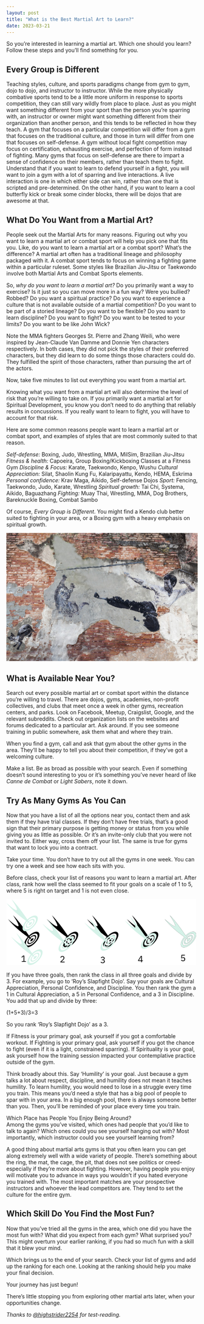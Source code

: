 ```yaml
---
layout: post
title: "What is the Best Martial Art to Learn?"
date: 2023-03-21
---
```


So you’re interested in learning a martial art. Which one should you learn? Follow these steps and you’ll find something for you.   

## Every Group is Different  
Teaching styles, culture, and sports paradigms change from gym to gym, dojo to dojo, and instructor to instructor. While the more physically combative sports tend to be a little more uniform in response to sports competition, they can still vary wildly from place to place. Just as you might want something different from your sport than the person you’re sparring with, an instructor or owner might want something different from their organization than another person, and this tends to be reflected in how they teach. A gym that focuses on a particular competition will differ from a gym that focuses on the traditional culture, and those in turn will differ from one that focuses on self-defense. A gym without local fight competition may focus on certification, exhausting exercise, and perfection of form instead of fighting. Many gyms that focus on self-defense are there to impart a sense of confidence on their members, rather than teach them to fight. Understand that if you want to learn to defend yourself in a fight, you will want to join a gym with a lot of sparring and live interactions. A live interaction is one in which either side can win, rather than one that is scripted and pre-determined. On the other hand, if you want to learn a cool butterfly kick or break some cinder blocks, there will be dojos that are awesome at that.  

## What Do You Want from a Martial Art?  
People seek out the Martial Arts for many reasons. Figuring out why you want to learn a martial art or combat sport will help you pick one that fits you. Like, do you want to learn a martial art or a combat sport? What’s the difference? A martial art often has a traditional lineage and philosophy packaged with it. A combat sport tends to focus on winning a fighting game within a particular ruleset. Some styles like Brazilian Jiu-Jitsu or Taekwondo involve both Martial Arts and Combat Sports elements.  

So, _why do you want to learn a martial art?_ Do you primarily want a way to exercise? Is it just so you can move more in a fun way? Were you bullied? Robbed? Do you want a spiritual practice? Do you want to experience a culture that is not available outside of a martial competition? Do you want to be part of a storied lineage? Do you want to be flexible? Do you want to learn discipline? Do you want to fight? Do you want to be tested to your limits? Do you want to be like John Wick?   

Note the MMA fighters Georges St. Pierre and Zhang Weili, who were inspired by Jean-Claude Van Damme and Donnie Yen characters respectively. In both cases, they did not pick the styles of their preferred characters, but they did learn to do some things those characters could do. They fulfilled the spirit of those characters, rather than pursuing the art of the actors.  

Now, take five minutes to list out everything you want from a martial art.   

Knowing what you want from a martial art will also determine the level of risk that you’re willing to take on. If you primarily want a martial art for Spiritual Development, you know you don’t need to do anything that reliably results in concussions. If you really want to learn to fight, you will have to account for that risk.  

Here are some common reasons people want to learn a martial art or combat sport, and examples of styles that are most commonly suited to that reason.   

*Self-defense:* Boxing, Judo, Wrestling, MMA, MilSim, Brazilian Jiu-Jitsu
*Fitness & health:* Capoeira, Group Boxing/Kickboxing Classes at a Fitness Gym
*Discipline & Focus:* Karate, Taekwondo, Kenpo, Wushu
*Cultural Appreciation:* Silat, Shaolin Kung Fu, Kalaripayattu, Kendo, HEMA, Eskrima
*Personal confidence:* Krav Maga, Aikido, Self-defense Dojos
*Sport:* Fencing, Taekwondo, Judo, Karate, Wrestling
*Spiritual growth:* Tai Chi, Systema, Aikido, Baguazhang
*Fighting:* Muay Thai, Wrestling, MMA, Dog Brothers, Bareknuckle Boxing, Combat Sambo

Of course, _Every Group is Different_. You might find a Kendo club better suited to fighting in your area, or a Boxing gym with a heavy emphasis on spiritual growth.   

![Bruce Lee Graffiti in Penang](https://github.com/ray-dorai/ray-dorai.github.io/blob/master/assets/yaopey-yong-penang.jpg?raw=true)

## What is Available Near You?  
Search out every possible martial art or combat sport within the distance you’re willing to travel. There are dojos, gyms, academies, non-profit collectives, and clubs that meet once a week in other gyms, recreation centers, and parks. Look on Facebook, Meetup, Craigslist, Google, and the relevant subreddits. Check out organization lists on the websites and forums dedicated to a particular art. Ask around. If you see someone training in public somewhere, ask them what and where they train.   

When you find a gym, call and ask that gym about the other gyms in the area. They’ll be happy to tell you about their competition, if they’ve got a welcoming culture.  

Make a list. Be as broad as possible with your search. Even if something doesn’t sound interesting to you or it’s something you’ve never heard of like _Canne de Combat_ or _Light Sabers_, note it down.   

## Try As Many Gyms As You Can  
Now that you have a list of all the options near you, contact them and ask them if they have trial classes. If they don’t have free trials, that’s a good sign that their primary purpose is getting money or status from you while giving you as little as possible. Or it’s an invite-only club that you were not invited to. Either way, cross them off your list. The same is true for gyms that want to lock you into a contract.  

Take your time. You don’t have to try out all the gyms in one week. You can try one a week and see how each sits with you.  

Before class, check your list of reasons you want to learn a martial art. After class, rank how well the class seemed to fit your goals on a scale of 1 to 5, where 5 is right on target and 1 is not even close.  

![Ranking Value from 1 to 5](https://github.com/ray-dorai/ray-dorai.github.io/blob/master/assets/precision_target.png?raw=true)

If you have three goals, then rank the class in all three goals and divide by 3. For example, you go to ‘Roy’s Slapfight Dojo’. Say your goals are Cultural Appreciation, Personal Confidence, and Discipline. You then rank the gym a 1 in Cultural Appreciation, a 5 in Personal Confidence, and a 3 in Discipline. You add that up and divide by three:   

(1+5+3)/3=3  

So you rank ‘Roy’s Slapfight Dojo’ as a 3.   

If Fitness is your primary goal, ask yourself if you got a comfortable workout. If Fighting is your primary goal, ask yourself if you got the chance to fight (even if it is a light, constrained sparring). If Spirituality is your goal, ask yourself how the training session impacted your contemplative practice outside of the gym.   

Think broadly about this. Say ‘Humility’ is your goal. Just because a gym talks a lot about respect, discipline, and humility does not mean it teaches humility. To learn humility, you would need to lose in a struggle every time you train. This means you’d need a style that has a big pool of people to spar with in your area. In a big enough pool, there is always someone better than you. Then, you’ll be reminded of your place every time you train.   

Which Place has People You Enjoy Being Around?  
Among the gyms you’ve visited, which ones had people that you’d like to talk to again? Which ones could you see yourself hanging out with? Most importantly, which instructor could you see yourself learning from?   

A good thing about martial arts gyms is that you often learn you can get along extremely well with a wide variety of people. There’s something about the ring, the mat, the cage, the pit, that does not see politics or creed- especially if they’re more about fighting. However, having people you enjoy will motivate you to advance in ways you wouldn’t if you hated everyone you trained with. The most important matches are your prospective instructors and whoever the lead competitors are. They tend to set the culture for the entire gym.   

## Which Skill Do You Find the Most Fun?  
Now that you’ve tried all the gyms in the area, which one did you have the most fun with? What did you expect from each gym? What surprised you? This might overturn your earlier ranking, if you had so much fun with a skill that it blew your mind.   

Which brings us to the end of your search. Check your list of gyms and add up the ranking for each one. Looking at the ranking should help you make your final decision.  

Your journey has just begun!   

There’s little stopping you from exploring other martial arts later, when your opportunities change.   
  
  
  
  
  
    
      
        
          
_Thanks to [@highstrider2254](https://twitter.com/highstrider2254) for test-reading._

